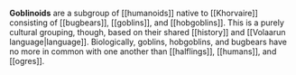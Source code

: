 **Goblinoids** are a subgroup of [[humanoids]]
native to [[Khorvaire]] consisting of [[bugbears]],
[[goblins]], and [[hobgoblins]]. This is a
purely cultural grouping, though, based on their
shared [[history]] and
[[Volaarun language|language]]. Biologically,
goblins, hobgoblins, and bugbears have no more
in common with one another than [[halflings]],
[[humans]], and [[ogres]].